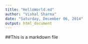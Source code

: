 ```yaml
---
title: "HelloWorld.md"
author: "Vishal Sharma"
date: "Saturday, December 06, 2014"
output: html_document
---
```


##This is a markdown file